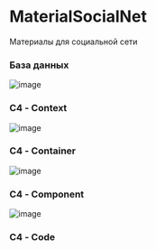 # MaterialSocialNet
Материалы для социальной сети
### База данных
![image](https://github.com/Totohka/MaterialSocialNet/assets/118595315/db83f75b-a327-46f6-aade-9851d4cc20a0)

### С4 - Context
![image](https://github.com/Totohka/MaterialSocialNet/assets/118595315/8aa72367-fbe4-43da-a498-8fa59342d422)

### С4 - Container
![image](https://github.com/Totohka/MaterialSocialNet/assets/118595315/e81ab2c7-0c78-4e70-b12a-5c1168c6af20)

### С4 - Component
![image](https://github.com/Totohka/MaterialSocialNet/assets/118595315/6139be41-12d5-49b6-bf84-8e845fa3d9c1)

### С4 - Code
